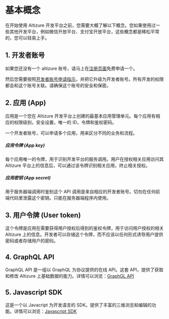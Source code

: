 # 基本概念

在开始使用 Altizure 开发平台之前，您需要大概了解以下概念。您如果使用过一些其他开发平台，例如微信开放平台、支付宝开放平台，这些概念都是稀松平常的，您可以轻易上手。

## 1. 开发者账号

如果您还没有一个 altizure 账号，请马上在[注册页面](https://www.altizure.com/signup/china?lang=zh-cn)免费申请一个。

然后您需要按照[开发者账号申请指示](dev-account.md)，并把它升级为开发者账号。所有开发的权限都会和这个账号关联。请确保这个账号的安全和保密。


## 2. 应用 (App)

应用是一个您在 Altizure 开发平台上创建的最基本应用管理单元。每个应用有相应的权限级别，安全设置，唯一的 ID，令牌和鉴权密码。

一个开发者账号，可以申请多个应用，用来区分不同的业务和流程。

##### 应用令牌 (App key)

每个应用唯一的令牌，用于识别开发平台的服务调用。用户在授权相关应用访问其 Altizure 平台上的信息后，可以通过该令牌识别相关应用，终止相关授权。

##### 应用密钥 (App secret)

用于服务器端调用时鉴别这个 API 调用是来自相应的开发者账号。切勿在任何前端代码里泄露这个密钥。只能在服务器端程序内使用。


## 3. 用户令牌 (User token)

这个令牌是应用在需要获得用户授权后得到的鉴权令牌，用于访问用户授权的相关 Altizure 上的信息。开发者可以存储这个令牌，而不应该以任何形式诱导用户提供密码或者存储用户的密码。


## 4. GraphQL API

GraphQL API 是一组以 GraphQL 为协议提供的在线 API。这套 API，提供了获取和修改 Altizure 上基础数据的能力。详情可以浏览：[GraphGL API](api.md)

## 5. Javascript SDK

这是一个以 Javacript 为开发语言的 SDK。提供了丰富的三维浏览和编辑的功能。详情可以浏览：[Javascript SDK](jssdk.md)
